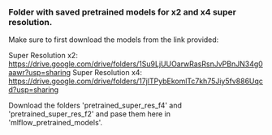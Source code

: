 ### Folder with saved pretrained models for x2 and x4 super resolution.

Make sure to first download the models from the link provided:

Super Resolution x2: https://drive.google.com/drive/folders/1Su9LjUUOarwRasRsnJvPBnJN34g0aawr?usp=sharing
Super Resolution x4: https://drive.google.com/drive/folders/17jlTPybEkomlTc7kh75Jiy5fv886Uqcd?usp=sharing

Download the folders 'pretrained_super_res_f4' and 'pretrained_super_res_f2' and pase them here in 'mlflow_pretrained_models'.
